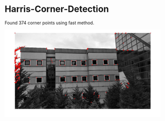 # Harris-Corner-Detection

Found  374 corner points using fast method.

![](https://raw.githubusercontent.com/Zrrck/Harris-Corner-Detection/master/Result.jpg)

